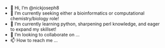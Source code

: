 - 👋 Hi, I’m @nickjoseph8
- 👀 I’m currently seeking either a bioinformatics or computational chemistry/biology role!
- 🌱 I’m currently learning python, sharpening perl knowledge, and eager to expand my skillset! 
- 💞️ I’m looking to collaborate on ...
- 📫 How to reach me ...

<!---
nickjoseph8/nickjoseph8 is a ✨ special ✨ repository because its `README.md` (this file) appears on your GitHub profile.
You can click the Preview link to take a look at your changes.
--->

